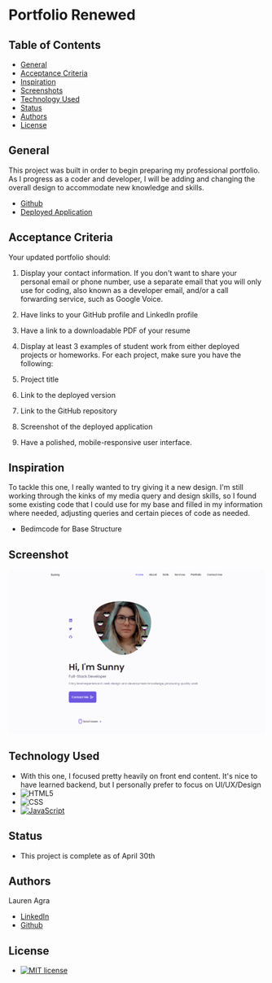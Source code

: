# Portfolio Renewed
## Table of Contents
- [General](#general)
- [Acceptance Criteria](#acceptance-criteria)
- [Inspiration](#inspiration)
- [Screenshots](#screenshot)
- [Technology Used](#technology-used)
- [Status](#status)
- [Authors](#authors)
- [License](#license)

## General
This project was built in order to begin preparing my professional portfolio. As I progress as a coder and developer, I will be adding and changing the overall design to accommodate new knowledge and skills.
- [Github](https://github.com/laurenagra/Portfolio)
- [Deployed Application](https://laurenagra.github.io/Portfolio/)


## Acceptance Criteria 
Your updated portfolio should:

1. Display your contact information. If you don't want to share your personal email or phone number, use a separate email that you will only use for coding, also known as a developer email, and/or a call forwarding service, such as Google Voice.

2. Have links to your GitHub profile and LinkedIn profile

3. Have a link to a downloadable PDF of your resume

4. Display at least 3 examples of student work from either deployed projects or homeworks. For each project, make sure you have the following:

5. Project title

6. Link to the deployed version

7. Link to the GitHub repository

8. Screenshot of the deployed application

9. Have a polished, mobile-responsive user interface.

## Inspiration
To tackle this one, I really wanted to try giving it a new design. I'm still working through the kinks of my media query and design skills, so I found some existing code that I could use for my base and filled in my information where needed, adjusting queries and certain pieces of code as needed. 
- Bedimcode for Base Structure

## Screenshot
![Screenshot](./assets/img/screenshot.png)

## Technology Used

- With this one, I focused pretty heavily on front end content. It's nice to have learned backend, but I personally prefer to focus on UI/UX/Design
- ![HTML5](https://img.shields.io/badge/HTML5-E34F26?style=for-the-badge&logo=html5&logoColor=white)
- ![CSS](	https://img.shields.io/badge/CSS3-1572B6?style=for-the-badge&logo=css3&logoColor=white)
- [![JavaScript](https://img.shields.io/badge/--F7DF1E?logo=javascript&logoColor=000)](https://www.javascript.com/)

## Status 
- This project is complete as of April 30th

## Authors
Lauren Agra
 - [LinkedIn](https://www.linkedin.com/in/lauren-agra-aa868b1b8/)
 - [Github](https://github.com/laurenagra)

 ## License
 - [![MIT license](https://img.shields.io/badge/License-MIT-blue.svg)](https://lbesson.mit-license.org/)